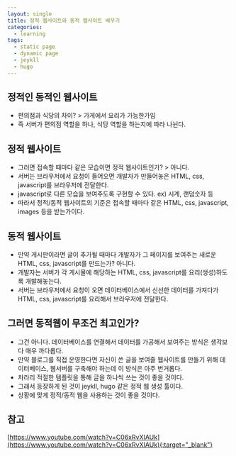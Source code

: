 ```yaml
---
layout: single
title: 정적 웹사이트와 동적 웹사이트 배우기
categories: 
  - learning
tags: 
  - static page
  - dynamic page
  - jeykll
  - hugo
---
```


## 정적인 동적인 웹사이트
- 편의점과 식당의 차이? > 가게에서 요리가 가능한가임
- 즉 서버가 편의점 역할을 하나, 식당 역할을 하는지에 따라 나뉜다.

## 정적 웹사이트
- 그러면 접속할 때마다 같은 모습이면 정적 웹사이트인가? > 아니다.
- 서버는 브라우저에서 요청이 들어오면 개발자가 만들어놓은 HTML, css, javascript를 브라우저에 전달한다.
- javascript로 다른 모습을 보여주도록 구현할 수 있다. ex) 시계, 랜덤숫자 등
- 따라서 정적/동적 웹사이트의 기준은 접속할 때마다 같은 HTML, css, javascript, images 등을 받는가이다.

## 동적 웹사이트
- 만약 게시판이라면 글이 추가될 때마다 개발자가 그 페이지를 보여주는 새로운 HTML, css, javascript를 만드는가? 아니다.
- 개발자는 서버가 각 게시물에 해당하는 HTML, css, javascript를 요리(생성)하도록 개발해놓는다.
- 서버는 브라우저에서 요청이 오면 데이터베이스에서 신선한 데이터를 가져다가 HTML, css, javascript를 요리해서 브라우저에 전달한다.

## 그러면 동적웹이 무조건 최고인가?
- 그건 아니다. 데이터베이스를 연결해서 데이터를 가공해서 보여주는 방식은 생각보다 매우 까다롭다.
- 만약 블로그를 직접 운영한다면 자신이 쓴 글을 보여줄 웹사이트를 만들기 위해 데이터베이스, 웹서버를 구축해야 하는데 이 방식은 아주 번거롭다.
- 차라리 적절한 템플릿을 통해 글을 하나씩 쓰는 것이 좋을 것이다.
- 그래서 등장하게 된 것이 jeykll, hugo 같은 정적 웹 생성 툴이다.
- 상황에 맞게 정적/동적 웹을 사용하는 것이 좋을 것이다.

## 참고
[https://www.youtube.com/watch?v=C06xRvXIAUk](https://www.youtube.com/watch?v=C06xRvXIAUk){:target="_blank"}